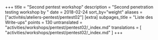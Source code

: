 +++
title = "Second pentest workshop"
description = "Second penetration testing workshop by "
date = 2018-02-24
sort_by="weight"
aliases = ["activités/ateliers-pentest/pentest02"]
[extra]
subpages_title = "Liste des Write-ups"
points = 130
untranslated = "activities/workshops/pentest/pentest02/_index.md"
translations = [
    "activities/workshops/pentest/pentest02/_index.md"
]
+++
